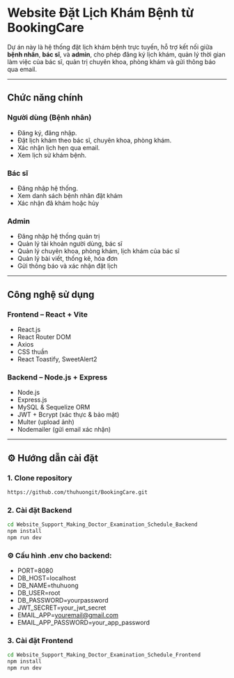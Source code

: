 # Website Đặt Lịch Khám Bệnh từ BookingCare

Dự án này là hệ thống đặt lịch khám bệnh trực tuyến, hỗ trợ kết nối giữa **bệnh nhân**, **bác sĩ**, và **admin**, cho phép đăng ký lịch khám, quản lý thời gian làm việc của bác sĩ, quản trị chuyên khoa, phòng khám và gửi thông báo qua email.

---

## Chức năng chính

### Người dùng (Bệnh nhân)
- Đăng ký, đăng nhập.
- Đặt lịch khám theo bác sĩ, chuyên khoa, phòng khám.
- Xác nhận lịch hẹn qua email.
- Xem lịch sử khám bệnh.

### Bác sĩ
- Đăng nhập hệ thống.
- Xem danh sách bệnh nhân đặt khám
- Xác nhận đã khám hoặc hủy

### Admin
- Đăng nhập hệ thống quản trị
- Quản lý tài khoản người dùng, bác sĩ
- Quản lý chuyên khoa, phòng khám, lịch khám của bác sĩ
- Quản lý bài viết, thống kê, hóa đơn
- Gửi thông báo và xác nhận đặt lịch

---

##  Công nghệ sử dụng

### Frontend – React + Vite
- React.js
- React Router DOM
- Axios
- CSS thuần
- React Toastify, SweetAlert2

### Backend – Node.js + Express
- Node.js
- Express.js
- MySQL & Sequelize ORM
- JWT + Bcrypt (xác thực & bảo mật)
- Multer (upload ảnh)
- Nodemailer (gửi email xác nhận)

---

## ⚙️ Hướng dẫn cài đặt

### 1. Clone repository

```bash
https://github.com/thuhuongit/BookingCare.git

```
### 2. Cài đặt Backend

```bash
cd Website_Support_Making_Doctor_Examination_Schedule_Backend
npm install
npm run dev

```

### ⚙️ Cấu hình .env cho backend:
- PORT=8080
- DB_HOST=localhost
- DB_NAME=thuhuong
- DB_USER=root
- DB_PASSWORD=yourpassword
- JWT_SECRET=your_jwt_secret
- EMAIL_APP=youremail@gmail.com
- EMAIL_APP_PASSWORD=your_app_password

### 3. Cài đặt Frontend

```bash
cd Website_Support_Making_Doctor_Examination_Schedule_Frontend
npm install
npm run dev

```


